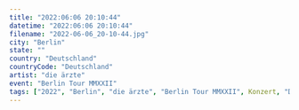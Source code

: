 ```yaml
---
title: "2022:06:06 20:10:44"
datetime: "2022:06:06 20:10:44"
filename: "2022-06-06_20-10-44.jpg"
city: "Berlin"
state: ""
country: "Deutschland"
countryCode: "Deutschland"
artist: "die ärzte"
event: "Berlin Tour MMXXII"
tags: ["2022", "Berlin", "die ärzte", "Berlin Tour MMXXII", Konzert, "Deutschland"]
---
```

